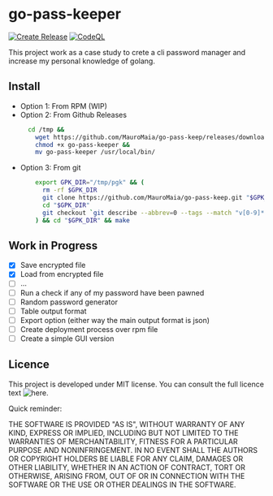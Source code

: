 # go-pass-keeper

[![Create Release](https://github.com/MauroMaia/go-pass-keep/actions/workflows/go.yml/badge.svg)](https://github.com/MauroMaia/go-pass-keep/actions/workflows/go.yml)
[![CodeQL](https://github.com/MauroMaia/go-pass-keep/actions/workflows/codeql-analysis.yml/badge.svg)](https://github.com/MauroMaia/go-pass-keep/actions/workflows/codeql-analysis.yml)

This project work as a case study to crete a cli password manager and increase 
my personal knowledge of golang.

## Install

+ Option 1: From RPM (WIP)
+ Option 2: From Github Releases
    ```bash
      cd /tmp &&
        wget https://github.com/MauroMaia/go-pass-keep/releases/download/v0.2.1/go-pass-keeper &&  
        chmod +x go-pass-keeper && 
        mv go-pass-keeper /usr/local/bin/
    ```  
+ Option 3: From git
    ```bash
        export GPK_DIR="/tmp/pgk" && (
          rm -rf $GPK_DIR
          git clone https://github.com/MauroMaia/go-pass-keep.git "$GPK_DIR"
          cd "$GPK_DIR"
          git checkout `git describe --abbrev=0 --tags --match "v[0-9]*" $(git rev-list --tags --max-count=1)`
        ) && cd "$GPK_DIR" && make
    ```

## Work in Progress

- [x] Save encrypted file
- [x] Load from encrypted file
- [ ] ... 
- [ ] Run a check if any of my password have been pawned 
- [ ] Random password generator 
- [ ] Table output format
- [ ] Export option (either way the main output  format is json)
- [ ] Create deployment process over rpm file
- [ ] Create a simple GUI version

## Licence

This project is developed under MIT license. You can consult the full licence text ![here](https://github.com/MauroMaia/go-pass-keep/blob/main/LICENSE).

Quick reminder:

THE SOFTWARE IS PROVIDED "AS IS", WITHOUT WARRANTY OF ANY KIND, EXPRESS OR
IMPLIED, INCLUDING BUT NOT LIMITED TO THE WARRANTIES OF MERCHANTABILITY,
FITNESS FOR A PARTICULAR PURPOSE AND NONINFRINGEMENT. IN NO EVENT SHALL THE
AUTHORS OR COPYRIGHT HOLDERS BE LIABLE FOR ANY CLAIM, DAMAGES OR OTHER
LIABILITY, WHETHER IN AN ACTION OF CONTRACT, TORT OR OTHERWISE, ARISING FROM,
OUT OF OR IN CONNECTION WITH THE SOFTWARE OR THE USE OR OTHER DEALINGS IN THE
SOFTWARE.
